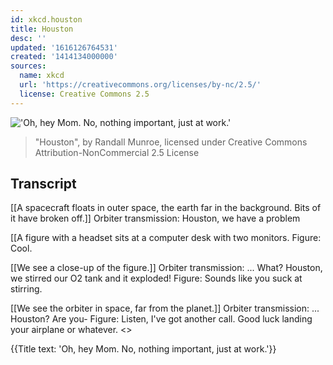 ```yaml
---
id: xkcd.houston
title: Houston
desc: ''
updated: '1616126764531'
created: '1414134000000'
sources:
  name: xkcd
  url: 'https://creativecommons.org/licenses/by-nc/2.5/'
  license: Creative Commons 2.5
---
```

!['Oh, hey Mom. No, nothing important, just at work.'](https://imgs.xkcd.com/comics/houston.png)
> "Houston", by Randall Munroe, licensed under Creative Commons Attribution-NonCommercial 2.5 License

## Transcript
[[A spacecraft floats in outer space, the earth far in the background. Bits of it have broken off.]]
Orbiter transmission: Houston, we have a problem

[[A figure with a headset sits at a computer desk with two monitors.
Figure: Cool.

[[We see a close-up of the figure.]]
Orbiter transmission: ... What? Houston, we stirred our O2 tank and it exploded!
Figure: Sounds like you suck at stirring.

[[We see the orbiter in space, far from the planet.]]
Orbiter transmission: ... Houston? Are you-
Figure: Listen, I've got another call. Good luck landing your airplane or whatever. 
<<Click>>

{{Title text: 'Oh, hey Mom. No, nothing important, just at work.'}}
